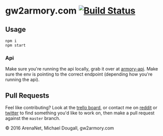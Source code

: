 # gw2armory.com [![Build Status](https://travis-ci.org/madou/armory-ng.svg?branch=master)](https://travis-ci.org/madou/armory-ng)

## Usage

```
npm i
npm start
```

### Api

Make sure you're running the api locally, grab it over at [armory-api](https://github.com/madou/armory-api). Make sure the env is pointing to the correct endpoint (depending how you're running the api).

## Pull Requests

Feel like contributing? Look at the [trello board](https://trello.com/b/qGvDe622/gw2armory-com), or contact me on [reddit](https://www.reddit.com/r/gw2armory) or [twitter](https://twitter.com/itsmadou) to find something you'd like to work on, then make a pull request against the `master` branch.

© 2016 ArenaNet, Michael Dougall, gw2armory.com
